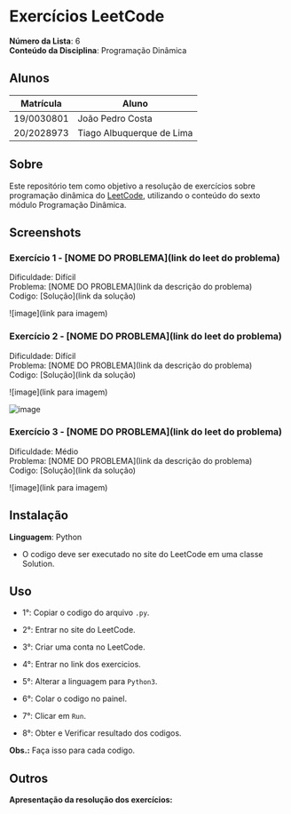 # Exercícios LeetCode

**Número da Lista**: 6<br>
**Conteúdo da Disciplina**: Programação Dinâmica<br>
 
## Alunos
|Matrícula | Aluno |
| -- | -- |
| 19/0030801  | João Pedro Costa |
| 20/2028973  | Tiago Albuquerque de Lima |

## Sobre 
Este repositório tem como objetivo a resolução de exercícios sobre programação dinâmica do [LeetCode](https://leetcode.com/), utilizando o conteúdo do sexto módulo Programação Dinâmica.

## Screenshots
### Exercício 1 - [NOME DO PROBLEMA](link do leet do problema)

Dificuldade: Difícil<br>
Problema: [NOME DO PROBLEMA](link da descrição do problema)<br>
Codigo: [Solução](link da solução)<br>

![image](link para imagem)

### Exercício 2 - [NOME DO PROBLEMA](link do leet do problema)

Dificuldade: Difícil<br>
Problema: [NOME DO PROBLEMA](link da descrição do problema)<br>
Codigo: [Solução](link da solução)<br>

![image](link para imagem)

![image](https://github.com/user-attachments/assets/414ec62e-d243-499e-99ae-53cd8dd4f9bd)

### Exercício 3 - [NOME DO PROBLEMA](link do leet do problema)

Dificuldade: Médio<br>
Problema: [NOME DO PROBLEMA](link da descrição do problema)<br>
Codigo: [Solução](link da solução)<br>

![image](link para imagem)

## Instalação 
**Linguagem**: Python<br>
- O codigo deve ser executado no site do LeetCode em uma classe Solution.

## Uso 
- 1°: Copiar o codigo do arquivo ```.py```.
 
- 2°: Entrar no site do LeetCode.
 
- 3°: Criar uma conta no LeetCode.
 
- 4°: Entrar no link dos exercicios.
 
- 5°: Alterar a linguagem para ```Python3```.
 
- 6°: Colar o codigo no painel.
 
- 7°: Clicar em ```Run```.
 
- 8°: Obter e Verificar resultado dos codigos.

**Obs.:** Faça isso para cada codigo.

## Outros 
**Apresentação da resolução dos exercícios:**
